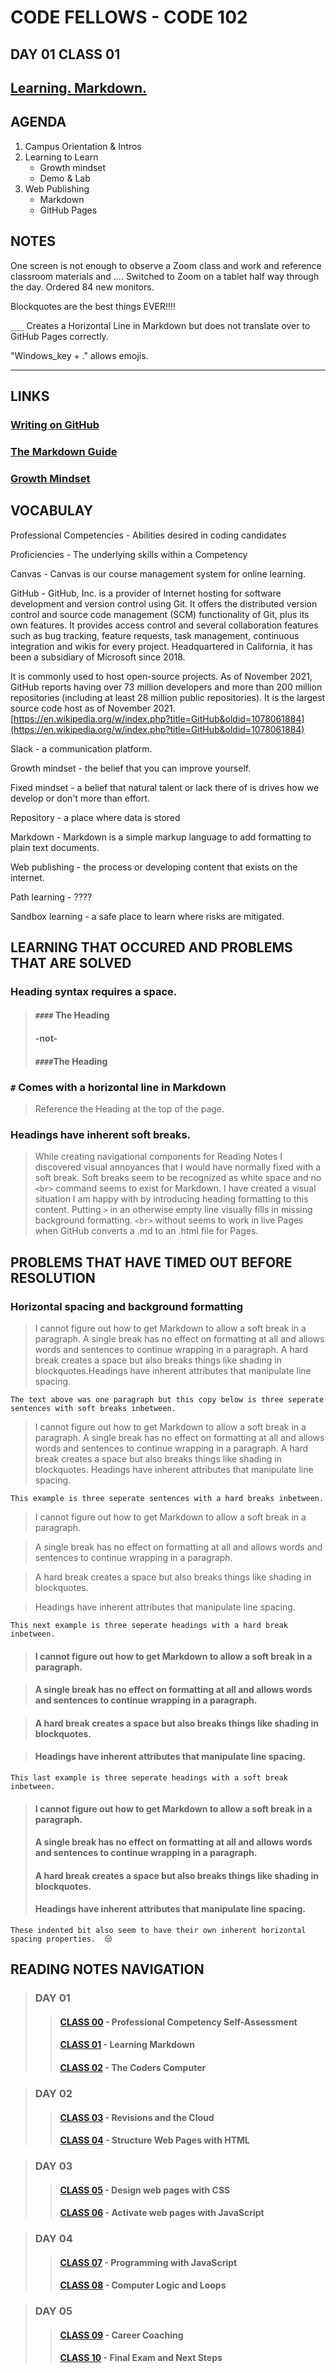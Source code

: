 # CODE FELLOWS - CODE 102

## DAY 01 CLASS 01

## [Learning. Markdown.](https://github.com/codefellows/seattle-code-102d37/tree/main/class-01)

## AGENDA
1. Campus Orientation & Intros
1. Learning to Learn
    - Growth mindset
    - Demo & Lab
1. Web Publishing
    - Markdown
    - GitHub Pages

## NOTES
One screen is not enough to observe a Zoom class and work and reference classroom materials and ....  Switched to Zoom on a tablet half way through the day.  Ordered 84 new monitors.

Blockquotes are the best things EVER!!!!

`___` Creates a Horizontal Line in Markdown but does not translate over to GitHub Pages correctly.

"Windows_key + ." allows emojis.
___

## LINKS

### [Writing on GitHub](https://docs.github.com/en/get-started/writing-on-github)

### [The Markdown Guide](https://www.markdownguide.org/)

### [Growth Mindset](https://www.atlassian.com/blog/inside-atlassian/growth-mindset)

## VOCABULAY
Professional Competencies - Abilities desired in coding candidates

Proficiencies - The underlying skills within a Competency

Canvas - Canvas is our course management system for online learning.

GitHub - GitHub, Inc. is a provider of Internet hosting for software development and version control using Git. It offers the distributed version control and source code management (SCM) functionality of Git, plus its own features. It provides access control and several collaboration features such as bug tracking, feature requests, task management, continuous integration and wikis for every project. Headquartered in California, it has been a subsidiary of Microsoft since 2018.

It is commonly used to host open-source projects. As of November 2021, GitHub reports having over 73 million developers and more than 200 million repositories (including at least 28 million public repositories). It is the largest source code host as of November 2021. [https://en.wikipedia.org/w/index.php?title=GitHub&oldid=1078061884](https://en.wikipedia.org/w/index.php?title=GitHub&oldid=1078061884)

Slack - a communication platform.

Growth mindset - the belief that you can improve yourself.

Fixed mindset - a belief that natural talent or lack there of is drives how we develop or don't more than effort.

Repository - a place where data is stored

Markdown - Markdown is a simple markup language to add formatting to plain text documents.

Web publishing - the process or developing content that exists on the internet.

Path learning - ????

Sandbox learning - a safe place to learn where risks are mitigated.

## LEARNING THAT OCCURED AND PROBLEMS THAT ARE SOLVED
### Heading syntax requires a space.

> #### `####` The Heading
> #### -not-
> #### `####`The Heading

### `#` Comes with a horizontal line in Markdown
> Reference the Heading at the top of the page.

### Headings have inherent soft breaks.
> While creating navigational components for Reading Notes I discovered visual annoyances that I would have normally fixed with a soft break.  Soft breaks seem to be recognized as white space and no `<br>` command seems to exist for Markdown.  I have created a visual situation I am happy with by introducing heading formatting to this content.  Putting `>` in an otherwise empty line visually fills in missing background formatting.  `<br>` without seems to work in live Pages when GitHub converts a .md to an .html file for Pages.

## PROBLEMS THAT HAVE TIMED OUT BEFORE RESOLUTION

### Horizontal spacing and background formatting
> I cannot figure out how to get Markdown to allow a soft break in a paragraph.  A single break has no effect on formatting at all and allows words and sentences to continue wrapping in a paragraph.  A hard break creates a space but also breaks things like shading in blockquotes.Headings have inherent attributes that manipulate line spacing.

    The text above was one paragraph but this copy below is three seperate sentences with soft breaks inbetween.

> I cannot figure out how to get Markdown to allow a soft break in a paragraph.
> A single break has no effect on formatting at all and allows words and sentences to continue wrapping in a paragraph.
> A hard break creates a space but also breaks things like shading in blockquotes.
> Headings have inherent attributes that manipulate line spacing.

    This example is three seperate sentences with a hard breaks inbetween.

> I cannot figure out how to get Markdown to allow a soft break in a paragraph.

> A single break has no effect on formatting at all and allows words and sentences to continue wrapping in a paragraph.

> A hard break creates a space but also breaks things like shading in blockquotes.

> Headings have inherent attributes that manipulate line spacing.

    This next example is three seperate headings with a hard break inbetween.

> #### I cannot figure out how to get Markdown to allow a soft break in a paragraph.

> #### A single break has no effect on formatting at all and allows words and sentences to continue wrapping in a paragraph.

> #### A hard break creates a space but also breaks things like shading in blockquotes.

> #### Headings have inherent attributes that manipulate line spacing.

    This last example is three seperate headings with a soft break inbetween.

> #### I cannot figure out how to get Markdown to allow a soft break in a paragraph.
> #### A single break has no effect on formatting at all and allows words and sentences to continue wrapping in a paragraph.
> #### A hard break creates a space but also breaks things like shading in blockquotes.
> #### Headings have inherent attributes that manipulate line spacing.

    These indented bit also seem to have their own inherent horizontal spacing properties.  😒

## READING NOTES NAVIGATION

> ### DAY 01
>> #### [CLASS 00](CODE102-DAY01-CLASS00-READING-NOTES.md) - Professional Competency Self-Assessment
>> #### [CLASS 01](CODE102-DAY01-CLASS01-READING-NOTES.md) - Learning Markdown
>> #### [CLASS 02](CODE102-DAY01-CLASS02-READING-NOTES.md) - The Coders Computer

> ### DAY 02
>> #### [CLASS 03](CODE102-DAY02-CLASS03-READING-NOTES.md) - Revisions and the Cloud
>> #### [CLASS 04](CODE102-DAY02-CLASS04-READING-NOTES.md) - Structure Web Pages with HTML

> ### DAY 03
>> #### [CLASS 05](CODE102-DAY03-CLASS05-READING-NOTES.md) - Design web pages with CSS
>> #### [CLASS 06](CODE102-DAY03-CLASS06-READING-NOTES.md) - Activate web pages with JavaScript

> ### DAY 04
>> #### [CLASS 07](CODE102-DAY04-CLASS07-READING-NOTES.md) - Programming with JavaScript
>> #### [CLASS 08](CODE102-DAY04-CLASS08-READING-NOTES.md) - Computer Logic and Loops

>### DAY 05
>> #### [CLASS 09](CODE102-DAY05-CLASS09-READING-NOTES.md) - Career Coaching
>> #### [CLASS 10](CODE102-DAY05-CLASS10-READING-NOTES.md) - Final Exam and Next Steps